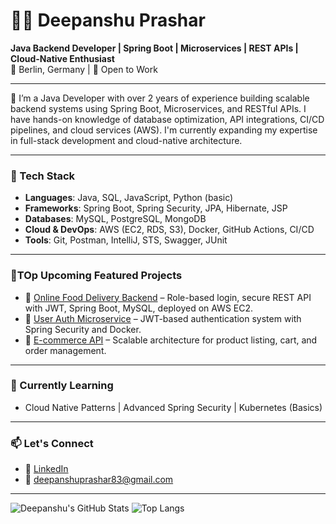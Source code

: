 
# 👨‍💻 Deepanshu Prashar

**Java Backend Developer | Spring Boot | Microservices | REST APIs | Cloud-Native Enthusiast**  
📍 Berlin, Germany | 💼 Open to Work

---

🔧 I’m a Java Developer with over 2 years of experience building scalable backend systems using Spring Boot, Microservices, and RESTful APIs. I have hands-on knowledge of database optimization, API integrations, CI/CD pipelines, and cloud services (AWS). I'm currently expanding my expertise in full-stack development and cloud-native architecture.

---

### 🚀 Tech Stack

- **Languages**: Java, SQL, JavaScript, Python (basic)
- **Frameworks**: Spring Boot, Spring Security, JPA, Hibernate, JSP
- **Databases**: MySQL, PostgreSQL, MongoDB
- **Cloud & DevOps**: AWS (EC2, RDS, S3), Docker, GitHub Actions, CI/CD
- **Tools**: Git, Postman, IntelliJ, STS, Swagger, JUnit

---

### 📁TOp Upcoming Featured Projects

- 🔹 [Online Food Delivery Backend](https://github.com/deep2555/Food-Delivery) – Role-based login, secure REST API with JWT, Spring Boot, MySQL, deployed on AWS EC2.
- 🔹 [User Auth Microservice](#) – JWT-based authentication system with Spring Security and Docker.
- 🔹 [E-commerce API](#) – Scalable architecture for product listing, cart, and order management.

---

### 🧠 Currently Learning

- Cloud Native Patterns | Advanced Spring Security | Kubernetes (Basics)

---

### 📫 Let's Connect

- 🔗 [LinkedIn](https://www.linkedin.com/in/deepanshu-prashar-2b6a9116a/)
- 📧 deepanshuprashar83@gmail.com

---

![Deepanshu's GitHub Stats](https://github-readme-stats.vercel.app/api?username=deep2555&show_icons=true&theme=default)
![Top Langs](https://github-readme-stats.vercel.app/api/top-langs/?username=deep2555&layout=compact)
